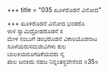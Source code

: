 +++
title = "035 ಖೂಳರೊಡನೆ ವಿನೋದ"

+++
ಖೂಳರೊಡನೆ ವಿನೋದ ಭಂಡರೊ  
ಳಾಳಿ ಸ್ವಾಮಿದ್ರೋಹರೊಡನೆ ಸ  
ಮೇಳ ನಂಬುಗೆ ಡಂಭರೊಡನೆ ವಿಕಾರಿಯೊಡನಾಟ  
ಸೂಳೆಯರುಸಮಜೀವಿಗಳು ಕುಲ  
ಬಾಲಕಿಯರೂಗಡಿಕೆಯವರು ನೃ  
ಪಾಲ ಜನಕಿದು ಸಹಜ ನಿನ್ನಂತಸ್ಥವೇನೆಂದ     ॥35॥